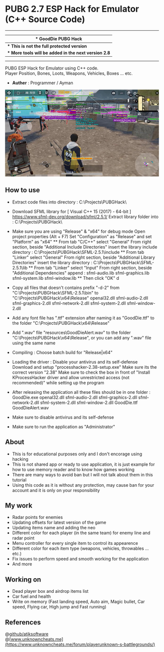 # PUBG 2.7 ESP Hack for Emulator (C++ Source Code)

---
|**\* GoodDie PUBG Hack**|
| --- |
|**\* This is not the full protected version**|
|**\* More tools will be added in the next version 2.8**|
---

PUBG ESP Hack for Emulator using C++ code.\
Player Position, Bones, Loots, Weapons, Vehicles, Boxes ... etc.

* **Auther** : Programmer / Ayman

[![PUBG 2.7 Hack : PUBG Cororna Hack ببجي كورونا هاك](./resources/thumbnail.jpg)](./resources/thumbnail.jpg "PUBG 2.7 Hack : GoodDie PUBG Hack جود ضاي ببجي هاك")

## How to use
* Extract code files into directory :
C:\Projects\PUBGHack\

* Download SFML library for [ Visual C++ 15 (2017) - 64-bit ]
https://www.sfml-dev.org/download/sfml/2.5.1/
Extract library folder into :
C:\Projects\PUBGHack\

* Make sure you are using "Release" & "x64" for debug mode
Open project properties (Alt + F7)
Set "Configuration" as "Release" and set "Platform" as "x64"
** From tab "C/C++" select "General"
From right section, beside "Additional Include Directories" insert the library include directory :
C:\Projects\PUBGHack\SFML-2.5.1\include
** From tab "Linker" select "General"
From right section, beside "Additional Library Directories" insert the library directory :
C:\Projects\PUBGHack\SFML-2.5.1\lib
** From tab "Linker" select "Input"
From right section, beside "Additional Dependencies" append :
sfml-audio.lib
sfml-graphics.lib
sfml-system.lib
sfml-window.lib
** Then click "OK"
d
* Copy all files that doesn't contains prefix "-d-2" from "C:\Projects\PUBGHack\SFML-2.5.1\bin\" to "C:\Projects\PUBGHack\x64\Release\"
openal32.dll
sfml-audio-2.dll
sfml-graphics-2.dll
sfml-network-2.dll
sfml-system-2.dll
sfml-window-2.dll

* Add any font file has ".ttf" extension after naming it as "GoodDie.ttf" to the folder "C:\Projects\PUBGHack\x64\Release\"

* Add ".wav" file "resources\GoodDieAlert.wav" to the folder "C:\Projects\PUBGHack\x64\Release\", or you can add any ".wav" file using the same name

* Compiling :
Choose batch build for "Release|x64"

* Loading the driver :
Disable your antivirus and its self-defense
Download and setup "processhacker-2.38-setup.exe"
Make sure its the correct version "2.38"
Make sure to check the box in front of "Install KProcessHacker driver and allow unrestricted access (not recommended)" while setting up the program

* After releasing the application all these files should be in one folder :
GoodDie.exe
openal32.dll
sfml-audio-2.dll
sfml-graphics-2.dll
sfml-network-2.dll
sfml-system-2.dll
sfml-window-2.dll
GoodDie.ttf
GoodDieAlert.wav

* Make sure to disable antivirus and its self-defense
* Make sure to run the application as "Administrator"

## About
* This is for educational purposes only and I don't encorage using hacking
* This is not shared app or ready to use application, it is just example for how to use memory reader and to know how games working
* There are many ways to avoid ban but I will not talk about them in this tutorial
* Using this code as it is without any protection, may cause ban for your account and it is only on your responsibility

## My work
* Radar points for enemies
* Updating offsets for latest version of the game
* Updating items name and adding the neo
* Different color for each player (in the same team) for enemy line and radar point
* Menu controller for every single item to control its appearence
* Different color for each item type (weapons, vehicles, throwables ... etc.)
* Fix issues to perform speed and smooth working for the application
* And more

## Working on
* Dead player box and airdrop items list
* Car fuel and health
* Write on memory (Fast landing speed, Auto aim, Magic bullet, Car speed, Flying car, High jump and Fast running)

## References
@[github/atiksoftware](https://github.com/atiksoftware/pubg_mobile_memory_hacking_examples)\
@[www.unknowncheats.me](https://www.unknowncheats.me/forum/playerunknown-s-battlegrounds/)
